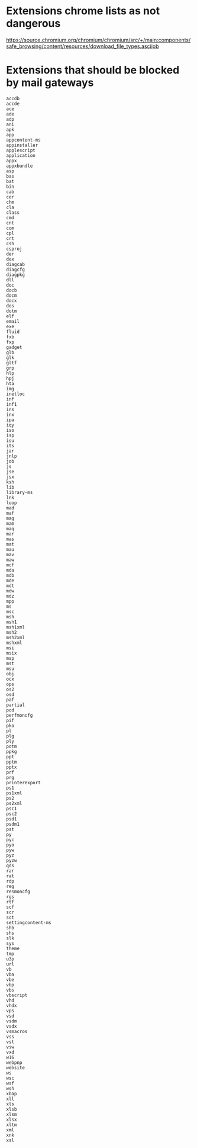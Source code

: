 # Extensions chrome lists as not dangerous

https://source.chromium.org/chromium/chromium/src/+/main:components/safe_browsing/content/resources/download_file_types.asciipb

# Extensions that should be blocked by mail gateways

```
accdb
accde
ace
ade
adp
ani
apk
app
appcontent-ms
appinstaller
applescript
application
appx
appxbundle
asp
bas
bat
bin
cab
cer
chm
cla
class
cmd
cnt
com
cpl
crt
csh
csproj
der
dex
diagcab
diagcfg
diagpkg
dll
doc
docb
docm
docx
dos
dotm
elf
email
exe
fluid
fxb
fxp
gadget
glb
glk
gltf
grp
hlp
hpj
hta
img
inetloc
inf
inf1
ins
inx
ipa
iqy
iso
isp
isu
its
jar
jnlp
job
js
jse
jsx
ksh
lib
library-ms
lnk
loop
mad
maf
mag
mam
maq
mar
mas
mat
mau
mav
maw
mcf
mda
mdb
mde
mdt
mdw
mdz
mpp
ms
msc
msh
msh1
msh1xml
msh2
msh2xml
mshxml
msi
msix
msp
mst
msu
obj
ocx
ops
os2
osd
paf
partial
pcd
perfmoncfg
pif
pko
pl
plg
ply
potm
ppkg
ppt
pptm
pptx
prf
prg
printerexport
ps1
ps1xml
ps2
ps2xml
psc1
psc2
psd1
psdm1
pst
py
pyc
pyo
pyw
pyz
pyzw
qds
rar
rat
rdp
reg
resmoncfg
rgs
rtf
scf
scr
sct
settingcontent-ms
shb
shs
slk
sys
theme
tmp
u3p
url
vb
vba
vbe
vbp
vbs
vbscript
vhd
vhdx
vps
vsd
vsdm
vsdx
vsmacros
vss
vst
vsw
vxd
w16
webpnp
website
ws
wsc
wsf
wsh
xbap
xll
xls
xlsb
xlsm
xlsx
xltm
xml
xnk
xsl
```
